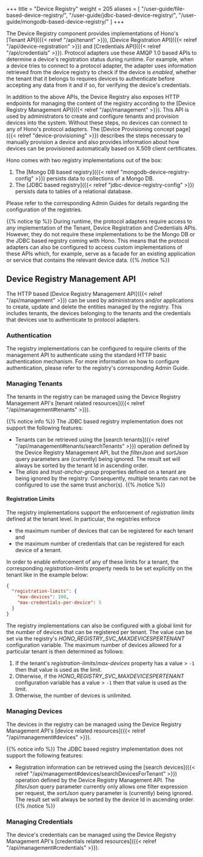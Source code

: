+++
title = "Device Registry"
weight = 205
aliases = [
  "/user-guide/file-based-device-registry/",
  "/user-guide/jdbc-based-device-registry/",
  "/user-guide/mongodb-based-device-registry/"
]
+++

The Device Registry component provides implementations of Hono's [Tenant API]({{< relref "/api/tenant" >}}),
[Device Registration API]({{< relref "/api/device-registration" >}}) and [Credentials API]({{< relref "/api/credentials" >}}).
Protocol adapters use these AMQP 1.0 based APIs to determine a device's registration status during runtime. For example,
when a device tries to connect to a protocol adapter, the adapter uses information retrieved from the device registry
to check if the device is *enabled*, whether the tenant that it belongs to requires devices to authenticate before
accepting any data from it and if so, for verifying the device's credentials.

In addition to the above APIs, the Device Registry also exposes HTTP endpoints for managing the content of the registry
according to the [Device Registry Management API]({{< relref "/api/management" >}}). This API is used by administrators
to create and configure tenants and provision devices into the system. Without these steps, no devices can connect to
any of Hono's protocol adapters. The [Device Provisioning concept page]({{< relref "device-provisioning" >}}) describes
the steps necessary to manually provision a device and also provides information about how devices can be provisioned
automatically based on X.509 client certificates.

<!--more-->
Hono comes with two registry implementations out of the box:

1. The [Mongo DB based registry]({{< relref "mongodb-device-registry-config" >}}) persists data to collections of a Mongo DB.
1. The [JDBC based registry]({{< relref "jdbc-device-registry-config" >}}) persists data to tables of a relational database.

Please refer to the corresponding Admin Guides for details regarding the configuration of the registries.

{{% notice tip %}}
During runtime, the protocol adapters require access to *any* implementation of the Tenant, Device Registration
and Credentials APIs. However, they do not require these implementations to be the Mongo DB or the JDBC based
registry coming with Hono. This means that the protocol adapters can also be configured to access custom implementations
of these APIs which, for example, serve as a facade for an existing application or service that contains the relevant
device data.
{{% /notice %}}

## Device Registry Management API

The HTTP based [Device Registry Management API]({{< relref "/api/management" >}}) can be used by administrators and/or
applications to create, update and delete the entities managed by the registry.
This includes tenants, the devices belonging to the tenants and the credentials that devices use to authenticate to
protocol adapters.

### Authentication

The registry implementations can be configured to require clients of the management API to authenticate using the
standard HTTP basic authentication mechanism. For more information on how to configure authentication, please refer
to the registry's corresponding Admin Guide.

### Managing Tenants

The tenants in the registry can be managed using the Device Registry Management API's
[tenant related resources]({{< relref "/api/management#tenants" >}}).

{{% notice info %}}
The JDBC based registry implementation does not support the following features:

* Tenants can be retrieved using the [search tenants]({{< relref "/api/management#tenants/searchTenants" >}})
  operation defined by the Device Registry Management API, but the *filterJson* and *sortJson* query parameters are
  (currently) being ignored. The result set will always be sorted by the tenant Id in ascending order.
* The *alias* and *trust-anchor-group* properties defined on a tenant are being ignored by the registry. Consequently,
  multiple tenants can not be configured to use the same trust anchor(s).
{{% /notice %}}

#### Registration Limits

The registry implementations support the enforcement of *registration limits* defined at the tenant level.
In particular, the registries enforce

* the maximum number of devices that can be registered for each tenant and
* the maximum number of credentials that can be registered for each device of a tenant.

In order to enable enforcement of any of these limits for a tenant, the corresponding *registration-limits* property
needs to be set explicitly on the tenant like in the example below:

```json
{
  "registration-limits": {
    "max-devices": 100,
    "max-credentials-per-device": 5
  }
}
```

The registry implementations can also be configured with a global limit for the number of devices that can be registered
per tenant. The value can be set via the registry's *HONO_REGISTRY_SVC_MAXDEVICESPERTENANT* configuration variable.
The maximum number of devices allowed for a particular tenant is then determined as follows:

1. If the tenant's *registration-limits*/*max-devices* property has a value > `-1` then that value is used as the limit.
1. Otherwise, if the *HONO_REGISTRY_SVC_MAXDEVICESPERTENANT* configuration variable has a value > `-1` then that value
   is used as the limit.
1. Otherwise, the number of devices is unlimited.

### Managing Devices

The devices in the registry can be managed using the Device Registry Management API's
[device related resources]({{< relref "/api/management#devices" >}}).

{{% notice info %}}
The JDBC based registry implementation does not support the following features:

* Registration information can be retrieved using the
  [search devices]({{< relref "/api/management#devices/searchDevicesForTenant" >}}) operation defined by the Device
  Registry Management API. The  *filterJson* query parameter currently only allows one filter expression per request,
  the *sortJson* query parameter is (currently) being ignored.
  The result set will always be sorted by the device Id in ascending order.
{{% /notice %}}

### Managing Credentials

The device's credentials can be managed using the Device Registry Management API's
[credentials related resources]({{< relref "/api/management#credentials" >}}).
